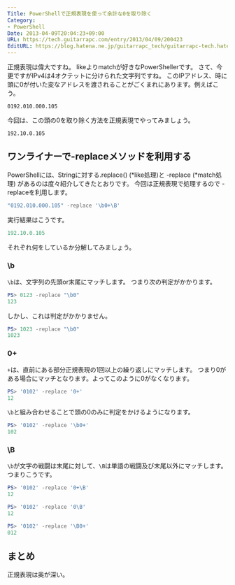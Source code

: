```yaml
---
Title: PowerShellで正規表現を使って余計な0を取り除く
Category:
- PowerShell
Date: 2013-04-09T20:04:23+09:00
URL: https://tech.guitarrapc.com/entry/2013/04/09/200423
EditURL: https://blog.hatena.ne.jp/guitarrapc_tech/guitarrapc-tech.hatenablog.com/atom/entry/6802418398340681541
---
```



正規表現は偉大ですね。 likeよりmatchが好きなPowerShellerです。 さて、今更ですがIPv4は4オクテットに分けられた文字列ですね。
このIPアドレス、時に頭に0が付いた変なアドレスを渡されることがごくまれにあります。例えばこう。

```
0192.010.000.105
```

今回は、この頭の0を取り除く方法を正規表現でやってみましょう。

```
192.10.0.105
```

## ワンライナーで-replaceメソッドを利用する

PowerShellには、Stringに対する.replace() (*like処理)と -replace (*match処理) があるのは度々紹介してきたとおりです。 今回は正規表現で処理するので -replaceを利用します。

```ps1
"0192.010.000.105" -replace '\b0+\B'
```

実行結果はこうです。

```ps1
192.10.0.105
```

それぞれ何をしているか分解してみましょう。

### \b

`\b`は、文字列の先頭or末尾にマッチします。 つまり次の判定がかかります。

```ps1
PS> 0123 -replace "\b0"
123
```

しかし、これは判定がかかりません。

```ps1
PS> 1023 -replace "\b0"
1023
```

### 0+

`+`は、直前にある部分正規表現の1回以上の繰り返しにマッチします。 つまり0がある場合にマッチとなります。よってこのように0がなくなります。

```ps1
PS> '0102' -replace '0+'
12
```

`\b`と組み合わせることで頭の0のみに判定をかけるようになります。

```ps1
PS> '0102' -replace '\b0+'
102
```

### \B

`\b`が文字の戦闘は末尾に対して、`\B`は単語の戦闘及び末尾以外にマッチします。つまりこうです。

```ps1
PS> '0102' -replace '0+\B'
12
```

```ps1
PS> '0102' -replace '0\B'
12
```

```ps1
PS> '0102' -replace '\B0+'
012
```

## まとめ

正規表現は奥が深い。
